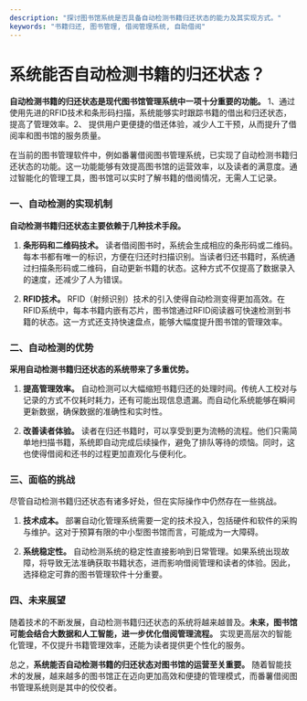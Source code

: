 ```yaml
---
description: "探讨图书馆系统是否具备自动检测书籍归还状态的能力及其实现方式。"
keywords: "书籍归还, 图书管理, 借阅管理系统, 自助借阅"
---
```

# 系统能否自动检测书籍的归还状态？

**自动检测书籍的归还状态是现代图书馆管理系统中一项十分重要的功能。** 1、通过使用先进的RFID技术和条形码扫描，系统能够实时跟踪书籍的借出和归还状态，提高了管理效率。2、 提供用户更便捷的借还体验，减少人工干预，从而提升了借阅率和图书馆的服务质量。

在当前的图书管理软件中，例如番薯借阅图书管理系统，已实现了自动检测书籍归还状态的功能。这一功能能够有效提高图书馆的运营效率，以及读者的满意度。通过智能化的管理工具，图书馆可以实时了解书籍的借阅情况，无需人工记录。

### 一、自动检测的实现机制

**自动检测书籍归还状态主要依赖于几种技术手段。**

1. **条形码和二维码技术。**
   读者借阅图书时，系统会生成相应的条形码或二维码。每本书都有唯一的标识，方便在归还时扫描识别。当读者归还书籍时，系统通过扫描条形码或二维码，自动更新书籍的状态。这种方式不仅提高了数据录入的速度，还减少了人为错误。

2. **RFID技术。**
   RFID（射频识别）技术的引入使得自动检测变得更加高效。在RFID系统中，每本书籍内嵌有芯片，图书馆通过RFID阅读器可快速检测到书籍的状态。这一方式还支持快速盘点，能够大幅度提升图书馆的管理效率。

### 二、自动检测的优势

**采用自动检测书籍归还状态的系统带来了多重优势。**

1. **提高管理效率。**
   自动检测可以大幅缩短书籍归还的处理时间。传统人工校对与记录的方式不仅耗时耗力，还有可能出现信息遗漏。而自动化系统能够在瞬间更新数据，确保数据的准确性和实时性。

2. **改善读者体验。**
   读者在归还书籍时，可以享受到更为流畅的流程。他们只需简单地扫描书籍，系统即自动完成后续操作，避免了排队等待的烦恼。同时，这也使得借阅和还书的过程更加直观化与便利化。

### 三、面临的挑战

尽管自动检测书籍归还状态有诸多好处，但在实际操作中仍然存在一些挑战。 

1. **技术成本。**
   部署自动化管理系统需要一定的技术投入，包括硬件和软件的采购与维护。这对于预算有限的中小型图书馆而言，可能成为一大障碍。

2. **系统稳定性。**
   自动检测系统的稳定性直接影响到日常管理。如果系统出现故障，将导致无法准确获取书籍状态，进而影响借阅管理和读者的体验。因此，选择稳定可靠的图书管理软件十分重要。

### 四、未来展望

随着技术的不断发展，自动检测书籍归还状态的系统将越来越普及。**未来，图书馆可能会结合大数据和人工智能，进一步优化借阅管理流程。** 实现更高层次的智能化管理，不仅提升书籍管理效率，还能为读者提供更个性化的服务。

总之，**系统能否自动检测书籍的归还状态对图书馆的运营至关重要。** 随着智能技术的发展，越来越多的图书馆正在迈向更加高效和便捷的管理模式，而番薯借阅图书管理系统则是其中的佼佼者。
